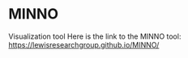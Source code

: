 # MINNO
Visualization tool
Here is the link to the MINNO tool: https://lewisresearchgroup.github.io/MINNO/
